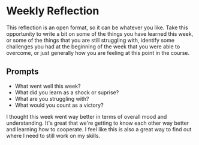 # Weekly Reflection
This reflection is an open format, so it can be whatever you like. Take this opportunity to write a bit on some of the things you have learned this week, or some of the things that you are still struggling with, identify some challenges you had at the beginning of the week that you were able to overcome, or just generally how you are feeling at this point in the course.

## Prompts
- What went well this week?
- What did you learn as a shock or suprise?
- What are you struggling with?
- What would you count as a victory?

I thought this week went way better in terms of overall mood and understanding. It's great that we're getting to know each other way better and learning how to cooperate. I feel like this is also a great way to find out where I need to still work on my skills. 